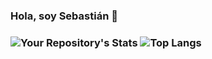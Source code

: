 <h3>Hola, soy Sebastián 👋<h3>

![Your Repository's Stats](https://github-readme-stats.vercel.app/api?username=Sebas1012&show_icons=true)
![Top Langs](https://github-readme-stats.vercel.app/api/top-langs/?username=Sebas1012&layout=compact)
